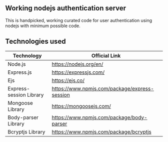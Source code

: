## Working nodejs authentication server

This is handpicked, working curated code for user authentication using nodejs with minimum possible code.

## Technologies used 


| Technology             | Official Link                |
| ----------------- | ------------------------------------------------------------------ |
| Node.js | https://nodejs.org/en/ |
| Express.js | https://expressjs.com/ |
| Ejs | https://ejs.co/ |
| Express-session Library | https://www.npmjs.com/package/express-session |
| Mongoose Library | https://mongoosejs.com/ |
| Body-parser Library | https://www.npmjs.com/package/body-parser |
| Bcryptjs Library | https://www.npmjs.com/package/bcryptjs | 